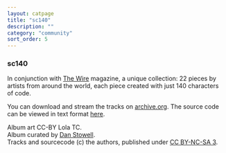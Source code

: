 ```yaml
---
layout: catpage
title: "sc140"
description: ""
category: "community"
sort_order: 5
---
```

### sc140

<p>In conjunction with <a title="Article on The Wire website, inc artist bios" href="http://thewire.co.uk/articles/3177/">The Wire</a> magazine, a unique collection: 22 pieces by artists from around the world, each piece created with just 140 characters of code.</p>

You can download and stream the tracks on <a href="https://archive.org/details/sc140">archive.org</a>. The source code can be viewed in text format <a href="http://www.archive.org/download/sc140/sc140_sourcecode.txt" target="_blank">here</a>.

<p>Album art CC-BY Lola TC.<br />
Album curated by <a href="http://www.mcld.co.uk/" target="_blank">Dan Stowell</a>.<br />
Tracks and sourcecode (c) the authors, published under <a rel="license" href="http://creativecommons.org/licenses/by-nc-sa/3.0/" target="_blank">CC BY-NC-SA 3</a>.</p>
